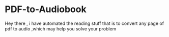 # PDF-to-Audiobook

Hey there ,
 i have automated the reading stuff that is to convert any page of pdf to audio ,which may help you solve your problem
